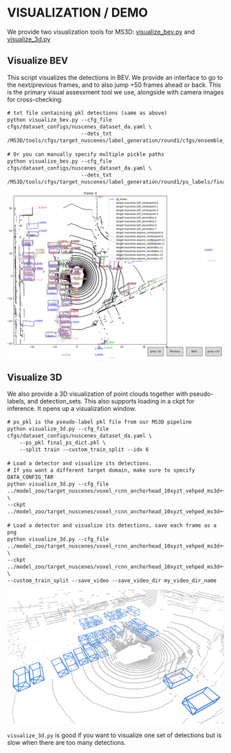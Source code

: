 

# VISUALIZATION / DEMO

We provide two visualization tools for MS3D: [visualize_bev.py](../tools/visualize_bev.py) and [visualize_3d.py](../tools/visualize_3d.py)

## Visualize BEV
This script visualizes the detections in BEV. We provide an interface to go to the next/previous frames, and to also jump +50 frames ahead or back. This is the primary visual assessment tool we use, alongside with camera images for cross-checking.

```shell
# txt file containing pkl detections (same as above)
python visualize_bev.py --cfg_file cfgs/dataset_configs/nuscenes_dataset_da.yaml \
                        --dets_txt /MS3D/tools/cfgs/target_nuscenes/label_generation/round1/cfgs/ensemble_detections.txt

# Or you can manually specify multiple pickle paths
python visualize_bev.py --cfg_file cfgs/dataset_configs/nuscenes_dataset_da.yaml \
                        --dets_txt /MS3D/tools/cfgs/target_nuscenes/label_generation/round1/ps_labels/final_ps_dict.pkl                                             
```
<p align="center">
  <img src="media/vis_bev_example.png" width="%90">
</p>

## Visualize 3D

We also provide a 3D visualization of point clouds together with pseudo-labels, and detection_sets. This also supports loading in a ckpt for inference. It opens up a visualization window. 

```shell
# ps_pkl is the pseudo-label pkl file from our MS3D pipeline
python visualize_3d.py --cfg_file cfgs/dataset_configs/nuscenes_dataset_da.yaml \
    --ps_pkl final_ps_dict.pkl \
    --split train --custom_train_split --idx 6

# Load a detector and visualize its detections. 
# If you want a different target domain, make sure to specify DATA_CONFIG_TAR
python visualize_3d.py --cfg_file ../model_zoo/target_nuscenes/voxel_rcnn_anchorhead_10xyzt_vehped_ms3d++.yaml \
--ckpt ../model_zoo/target_nuscenes/voxel_rcnn_anchorhead_10xyzt_vehped_ms3d++.pth 

# Load a detector and visualize its detections, save each frame as a png
python visualize_3d.py --cfg_file ../model_zoo/target_nuscenes/voxel_rcnn_anchorhead_10xyzt_vehped_ms3d++.yaml \
--ckpt ../model_zoo/target_nuscenes/voxel_rcnn_anchorhead_10xyzt_vehped_ms3d++.pth \
--custom_train_split --save_video --save_video_dir my_video_dir_name
```    
<p align="center">
  <img src="media/vis_3d_example.png" width="%90">
</p>

`visualize_3d.py` is good if you want to visualize one set of detections but is slow when there are too many detections. 

